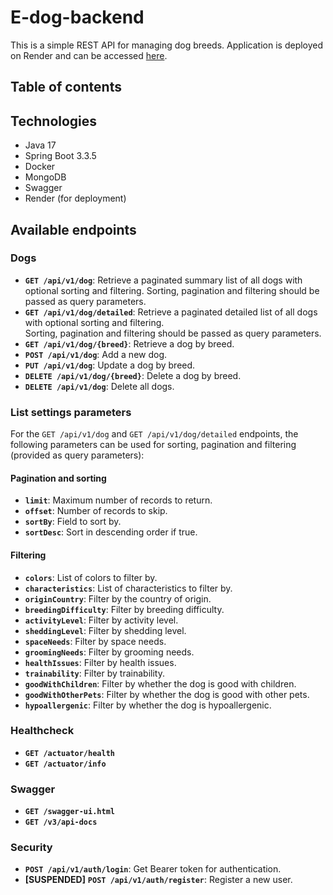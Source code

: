# E-dog-backend

This is a simple REST API for managing dog breeds. Application is deployed on Render and can be accessed [here](https://e-dog-backend.onrender.com/swagger-ui.html).

## Table of contents


## Technologies
- Java 17
- Spring Boot 3.3.5
- Docker
- MongoDB
- Swagger
- Render (for deployment)

## Available endpoints

### Dogs

- **`GET /api/v1/dog`**: Retrieve a paginated summary list of all dogs with optional sorting and filtering. 
Sorting, pagination and filtering should be passed as query parameters.
- **`GET /api/v1/dog/detailed`**: Retrieve a paginated detailed list of all dogs with optional sorting and filtering.  
Sorting, pagination and filtering should be passed as query parameters.
- **`GET /api/v1/dog/{breed}`**: Retrieve a dog by breed.
- **`POST /api/v1/dog`**: Add a new dog.
- **`PUT /api/v1/dog`**: Update a dog by breed.
- **`DELETE /api/v1/dog/{breed}`**: Delete a dog by breed.
- **`DELETE /api/v1/dog`**: Delete all dogs.

### List settings parameters

For the `GET /api/v1/dog` and `GET /api/v1/dog/detailed` endpoints, the following parameters can be used for sorting, 
pagination and filtering (provided as query parameters):

#### Pagination and sorting

- **`limit`**: Maximum number of records to return.
- **`offset`**: Number of records to skip.
- **`sortBy`**: Field to sort by.
- **`sortDesc`**: Sort in descending order if true.

#### Filtering

- **`colors`**: List of colors to filter by.
- **`characteristics`**: List of characteristics to filter by.
- **`originCountry`**: Filter by the country of origin.
- **`breedingDifficulty`**: Filter by breeding difficulty.
- **`activityLevel`**: Filter by activity level.
- **`sheddingLevel`**: Filter by shedding level.
- **`spaceNeeds`**: Filter by space needs.
- **`groomingNeeds`**: Filter by grooming needs.
- **`healthIssues`**: Filter by health issues.
- **`trainability`**: Filter by trainability.
- **`goodWithChildren`**: Filter by whether the dog is good with children.
- **`goodWithOtherPets`**: Filter by whether the dog is good with other pets.
- **`hypoallergenic`**: Filter by whether the dog is hypoallergenic.

### Healthcheck

- **`GET /actuator/health`**
- **`GET /actuator/info`**

### Swagger
- **`GET /swagger-ui.html`**
- **`GET /v3/api-docs`**

### Security
- **`POST /api/v1/auth/login`**: Get Bearer token for authentication.
- **[SUSPENDED]** **`POST /api/v1/auth/register`**: Register a new user.

